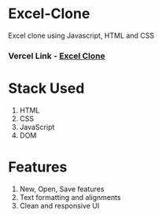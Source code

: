 # Excel-Clone
Excel clone using Javascript, HTML and CSS

### Vercel Link - <a href="https://incandescent-gecko-f9d681.netlify.app/">Excel Clone</a>



# Stack Used

1. HTML
2. CSS
3. JavaScript
4. DOM

# Features

1. New, Open, Save features 
2. Text formatting and alignments
3. Clean and responsive UI

 
